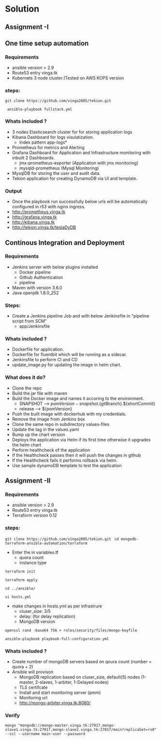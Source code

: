# Solution
## Assignment -I
## One time setup automation
### Requirements
- ansible version > 2.9
- Route53 entry vinga.tk
- Kubernets 3 node cluster.(Tested on AWS KOPS version 
### steps:

``` git clone https://github.com/vinga2805/tekion.git ```

``` ansible-playbook fullstack.yml```
### Whats included ?
- 3 nodes Elasticsearch cluster for for storing application logs
- Kibana Dashboard for logs visulatization.
  - Index pattern app-logs*
- Prometheus for metrics and Alerting
- Grafana Dashboard for Application and Infrastructure monitoring with inbuilt 2 Dashboards.
   - jmx-prometheus-exporter (Application with jmx monitoring)
   - mysqld-prometheus (Mysql Monitoring)
- MysqlDB for storing the user and audit data.
- Tekion application for creating DynamoDB via UI and template.

### Output
- Once the playbook run successfully below urls will be automatically configured in r53 with nginx ingress.
- http://prometheus.vinga.tk
- http://grafana.vinga.tk
- http://kibana.vinga.tk
- http://tekion.vinga.tk/teslaDyDB


## Continous Integration and Deployment
### Requirements
- Jenkins server with below plugins installed
  - Docker pipeline 
  - Github Authentication
  - pipeline
- Maven with version 3.6.0
- Java openjdk 1.8.0_252

### Steps:
- Create a Jenkins pipeline Job and with below Jenkinsfile in "pipeline script from SCM"
  - app/Jenkinsfile
  
### Whats included ?
- Dockerfile for application.
- Dockerfile for fluentbit which will be running as a sidecar.
- Jenkinsfile to perform CI and CD
- update_image.py for updating the image in helm chart.

### What does it do?
- Clone the repo
- Build the jar file with maven
- Build the Docker image and names it accoring to the environment.
  - SNAPSHOT --> ${pomVersion}-snapshot.${gitBranch}.${shortCommit}
  - release  --> ${pomVersion}
- Push the built image with dockerhub with my credentials.
- Remove the image from Jenkins box
- Clone the same repo in subdirectory values-files
- Update the tag in the values.yaml 
- Bump up the chart version
- Deploys the application via Helm if its first time otherwise it upgrades the helm chart
- Perform healthcheck of the application
- If the Healthcheck passes then it will push the changes in github
- If the Healthcheck fails it performs rollback via helm.
- Use sample dynamoDB template to test the application

## Assignment -II

### Requirements
- ansible version > 2.9
- Route53 entry vinga.tk
- Terraform version 0.12 
### steps:

``` git clone https://github.com/vinga2805/tekion.git ```
``` cd mongodb-terraform-ansible-automation/terraform```
- Enter the in variables.tf
  - quora count
  - instance type

``` terraform init ```

``` terraform apply ```

``` cd ../ansible/ ```

``` vi hosts.yml ```

- make changes in hosts.yml as per infrastrure 
  - cluser_size: 3/5
  - delay: (for delay replication)
  - MongoDB version

``` openssl rand -base64 756 > roles/security/files/mongo-keyfile ```

``` ansible-playbook playbook-full-configuration.yml ```

### Whats included ?
- Create number of mongoDB servers based on qoura count (number = quora + 2)
- Ansible will provison
  - MongoDB replication based on cluser_size, default(5) nodes (1-master, 2-slaves, 1-arbiter, 1-Delayed nodes)
  - TLS certifcate
  - Install and start monitoring server (pmm)
  - Monitoring url
  - http://mongo-arbiter.vinga.tk:8080/
  
### Verify

```mongo "mongodb://mongo-master.vinga.tk:27017,mongo-slave1.vinga.tk:27017,mongo-slave2.vinga.tk:27017/main?replicaSet=rs0" --ssl --username main-user --password```

  



